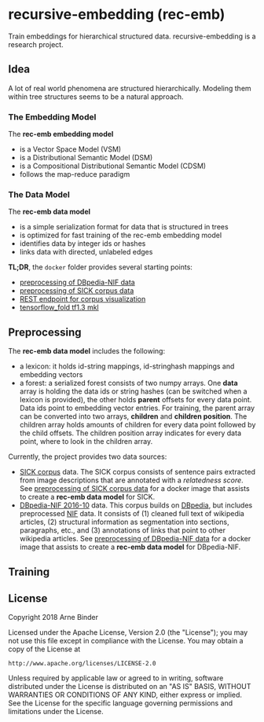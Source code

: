 # recursive-embedding (rec-emb)

Train embeddings for hierarchical structured data. recursive-embedding is a research project.

## Idea

A lot of real world phenomena are structured hierarchically. Modeling them within tree structures seems to be a natural approach.


### The Embedding Model

The **rec-emb embedding model**
 * is a Vector Space Model (VSM)
 * is a Distributional Semantic Model (DSM)
 * is a Compositional Distributional Semantic Model (CDSM)
 * follows the map-reduce paradigm

### The Data Model

The **rec-emb data model**
 * is a simple serialization format for data that is structured in trees
 * is optimized for fast training of the rec-emb embedding model
 * identifies data by integer ids or hashes
 * links data with directed, unlabeled edges


**TL;DR**, the `docker` folder provides several starting points:
 * [preprocessing of DBpedia-NIF data](docker/create-corpus/dbpedia-nif/README.md)
 * [preprocessing of SICK corpus data](docker/create-corpus/sick/README.md)
 * [REST endpoint for corpus visualization](docker/tools/visualize/README.md)
 * [tensorflow_fold tf1.3 mkl](docker/tensorflow_fold/tensorflowfold_conda_tf1.3_mkl)


## Preprocessing

The **rec-emb data model** includes the following:
 * a lexicon: it holds id-string mappings, id-stringhash mappings and embedding vectors
 * a forest: a serialized forest consists of two numpy arrays. One **data** array is holding the data ids or string hashes (can 
 be switched when a lexicon is provided), the other holds **parent** offsets for every data point. Data ids point to 
 embedding vector entries. For training, the parent array can be converted into two arrays, **children** and 
 **children position**. The children array holds amounts of children for every data point followed by the child offsets. 
 The children position array indicates for every data point, where to look in the children array. 

Currently, the project provides two data sources:
 * [SICK corpus](http://clic.cimec.unitn.it/marco/publications/marelli-etal-sick-lrec2014.pdf) data. The SICK corpus consists of sentence pairs extracted from image descriptions that are annotated 
 with a *relatedness score*. See [preprocessing of SICK corpus data](docker/create-corpus/sick/README.md) for a docker 
 image that assists to create a **rec-emb data model** for SICK.
 * [DBpedia-NIF 2016-10](http://wiki.dbpedia.org/downloads-2016-10) data. This corpus builds on [DBpedia](http://wiki.dbpedia.org/), but includes preprocessed [NIF](http://persistence.uni-leipzig.org/nlp2rdf/ontologies/nif-core/nif-core.html) data. It consists of (1) 
 cleaned full text of wikipedia articles, (2) structural information as segmentation into sections, paragraphs, etc., and (3) 
 annotations of links that point to other wikipedia articles. See 
 [preprocessing of DBpedia-NIF data](docker/create-corpus/dbpedia-nif/README.md) for a docker image that assists to 
 create a **rec-emb data model** for DBpedia-NIF.


## Training


## License

Copyright 2018 Arne Binder

Licensed under the Apache License, Version 2.0 (the "License");
you may not use this file except in compliance with the License.
You may obtain a copy of the License at

    http://www.apache.org/licenses/LICENSE-2.0

Unless required by applicable law or agreed to in writing, software
distributed under the License is distributed on an "AS IS" BASIS,
WITHOUT WARRANTIES OR CONDITIONS OF ANY KIND, either express or implied.
See the License for the specific language governing permissions and
limitations under the License.

